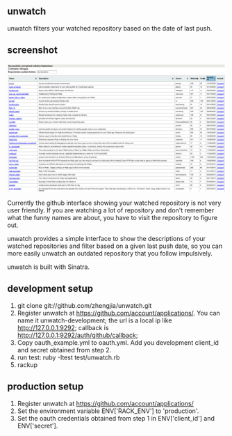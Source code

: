 unwatch
-------
unwatch filters your watched repository based on the date of last push. 

screenshot
----------
![unwatch](https://github.com/zhengjia/unwatch/raw/master/screenshot/screenshot1.png "unwatch")

Currently the github interface showing your watched repository is not very user friendly. If you are watching a lot of repository and don't remember what the funny names are about, you have to visit the repository to figure out.

unwatch provides a simple interface to show the descriptions of your watched repositories and filter based on a given last push date, so you can more easily unwatch an outdated repository that you follow impulsively.

unwatch is built with Sinatra.

development setup
-----------------
1. git clone git://github.com/zhengjia/unwatch.git
2. Register unwatch at https://github.com/account/applications/. You can name it unwatch-development; the url is a local ip like http://127.0.0.1:9292; callback is http://127.0.0.1:9292/auth/github/callback;
3. Copy oauth_example.yml to oauth.yml. Add you development client_id and secret obtained from step 2.
4. run test: ruby -Itest test/unwatch.rb
5. rackup

production setup
----------------
1. Register unwatch at https://github.com/account/applications/
2. Set the environment variable ENV['RACK_ENV'] to 'production'. 
3. Set the oauth credentials obtained from step 1 in ENV['client_id'] and ENV['secret'].
